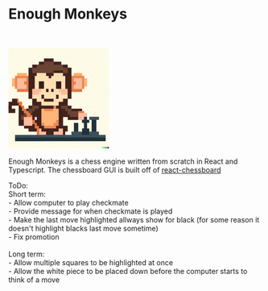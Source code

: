 <h1>Enough Monkeys</h1> <br>

![Enough Monkeys Logo](https://github.com/caleb518c/chess/blob/main/public/smallLogo.png?raw=true)

Enough Monkeys is a chess engine written from scratch in React and Typescript. The chessboard GUI is built off of [react-chessboard](https://www.npmjs.com/package/react-chessboard)


ToDo: <br>
Short term:<br> - Allow computer to play checkmate <br> - Provide message for when checkmate is played<br> - Make the last move highlighted allways show for black (for some reason it doesn't highlight blacks last move sometime)<br> - Fix promotion <br>
<br>
Long term: <br> - Allow multiple squares to be highlighted at once<br> - Allow the white piece to be placed down before the computer starts to think of a move<br>
